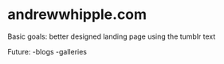 andrewwhipple.com
====

Basic goals: better designed landing page using the tumblr text

Future: 
	-blogs
	-galleries
	
